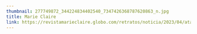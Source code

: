 ```yaml
---
thumbnail: 277749872_344224834402540_7347426368787620863_n.jpg
title: Marie Claire
link: https://revistamarieclaire.globo.com/retratos/noticia/2023/04/ataques-a-escolas-rumores-assustam-pais-e-criancas-choram-para-nao-ir-a-aula.ghtml
---
```

